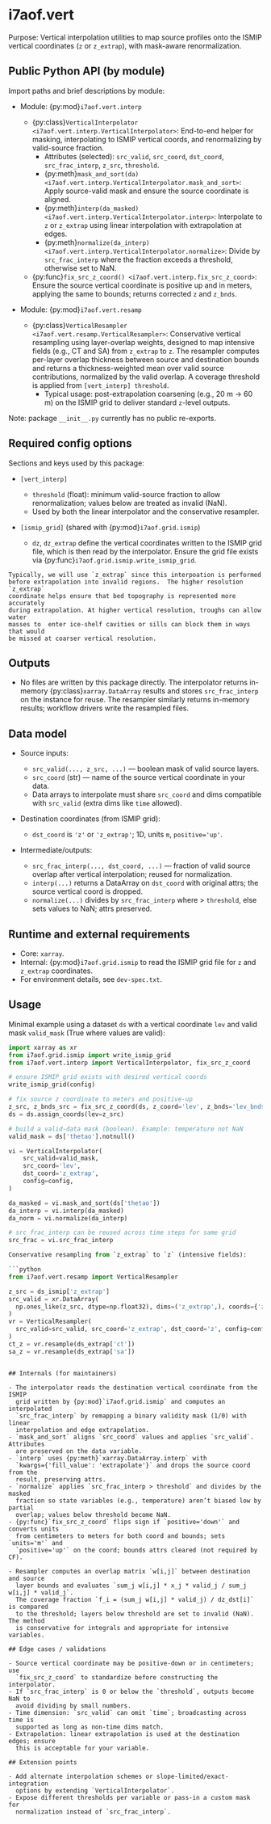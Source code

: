 # i7aof.vert

Purpose: Vertical interpolation utilities to map source profiles onto the
ISMIP vertical coordinates (`z` or `z_extrap`), with mask-aware
renormalization.

## Public Python API (by module)

Import paths and brief descriptions by module:

- Module: {py:mod}`i7aof.vert.interp`
  - {py:class}`VerticalInterpolator <i7aof.vert.interp.VerticalInterpolator>`:
    End-to-end helper for masking, interpolating to ISMIP vertical coords, and
    renormalizing by valid-source fraction.
    - Attributes (selected): `src_valid`, `src_coord`, `dst_coord`,
      `src_frac_interp`, `z_src`, `threshold`.
    - {py:meth}`mask_and_sort(da) <i7aof.vert.interp.VerticalInterpolator.mask_and_sort>`:
      Apply source-valid mask and ensure the source coordinate is aligned.
    - {py:meth}`interp(da_masked) <i7aof.vert.interp.VerticalInterpolator.interp>`:
      Interpolate to `z` or `z_extrap` using linear interpolation with
      extrapolation at edges.
    - {py:meth}`normalize(da_interp) <i7aof.vert.interp.VerticalInterpolator.normalize>`:
      Divide by `src_frac_interp` where the fraction exceeds a threshold,
      otherwise set to NaN.
  - {py:func}`fix_src_z_coord() <i7aof.vert.interp.fix_src_z_coord>`:
    Ensure the source vertical coordinate is positive up and in meters,
    applying the same to bounds; returns corrected `z` and `z_bnds`.

- Module: {py:mod}`i7aof.vert.resamp`
  - {py:class}`VerticalResampler <i7aof.vert.resamp.VerticalResampler>`:
    Conservative vertical resampling using layer-overlap weights, designed
    to map intensive fields (e.g., CT and SA) from `z_extrap` to `z`. The
    resampler computes per-layer overlap thickness between source and
    destination bounds and returns a thickness-weighted mean over valid
    source contributions, normalized by the valid overlap. A coverage
    threshold is applied from `[vert_interp] threshold`.
    - Typical usage: post-extrapolation coarsening (e.g., 20 m → 60 m) on
      the ISMIP grid to deliver standard `z`-level outputs.

Note: package `__init__.py` currently has no public re-exports.

## Required config options

Sections and keys used by this package:

- `[vert_interp]`
  - `threshold` (float): minimum valid-source fraction to allow
    renormalization; values below are treated as invalid (NaN).
  - Used by both the linear interpolator and the conservative resampler.

- `[ismip_grid]` (shared with {py:mod}`i7aof.grid.ismip`)
  - `dz`, `dz_extrap` define the vertical coordinates written to the ISMIP
    grid file, which is then read by the interpolator. Ensure the grid file
    exists via {py:func}`i7aof.grid.ismip.write_ismip_grid`.

```{note}
Typically, we will use `z_extrap` since this interpoation is performed
before extrapolation into invalid regions.  The higher resolution `z_extrap`
coordinate helps ensure that bed topography is represented more accurately
during extrapolation. At higher vertical resolution, troughs can allow water
masses to  enter ice-shelf cavities or sills can block them in ways that would
be missed at coarser vertical resolution.
```


## Outputs

- No files are written by this package directly. The interpolator returns
  in-memory {py:class}`xarray.DataArray` results and stores
  `src_frac_interp` on the instance for reuse.
  The resampler similarly returns in-memory results; workflow drivers write
  the resampled files.

## Data model

- Source inputs:
  - `src_valid(..., z_src, ...)` — boolean mask of valid source layers.
  - `src_coord` (str) — name of the source vertical coordinate in your data.
  - Data arrays to interpolate must share `src_coord` and dims compatible with
    `src_valid` (extra dims like `time` allowed).

- Destination coordinates (from ISMIP grid):
  - `dst_coord` is `'z'` or `'z_extrap'`; 1D, units `m`, `positive='up'`.

- Intermediate/outputs:
  - `src_frac_interp(..., dst_coord, ...)` — fraction of valid source overlap
    after vertical interpolation; reused for normalization.
  - `interp(...)` returns a DataArray on `dst_coord` with original attrs; the
    source vertical coord is dropped.
  - `normalize(...)` divides by `src_frac_interp` where > `threshold`, else
    sets values to NaN; attrs preserved.

## Runtime and external requirements

- Core: `xarray`.
- Internal: {py:mod}`i7aof.grid.ismip` to read the ISMIP grid file for `z` and
  `z_extrap` coordinates.
- For environment details, see `dev-spec.txt`.

## Usage

Minimal example using a dataset `ds` with a vertical coordinate `lev` and
valid mask `valid_mask` (True where values are valid):

```python
import xarray as xr
from i7aof.grid.ismip import write_ismip_grid
from i7aof.vert.interp import VerticalInterpolator, fix_src_z_coord

# ensure ISMIP grid exists with desired vertical coords
write_ismip_grid(config)

# fix source z coordinate to meters and positive-up
z_src, z_bnds_src = fix_src_z_coord(ds, z_coord='lev', z_bnds='lev_bnds')
ds = ds.assign_coords(lev=z_src)

# build a valid-data mask (boolean). Example: temperature not NaN
valid_mask = ds['thetao'].notnull()

vi = VerticalInterpolator(
    src_valid=valid_mask,
    src_coord='lev',
    dst_coord='z_extrap',
    config=config,
)

da_masked = vi.mask_and_sort(ds['thetao'])
da_interp = vi.interp(da_masked)
da_norm = vi.normalize(da_interp)

# src_frac_interp can be reused across time steps for same grid
src_frac = vi.src_frac_interp

Conservative resampling from `z_extrap` to `z` (intensive fields):

```python
from i7aof.vert.resamp import VerticalResampler

z_src = ds_ismip['z_extrap']
src_valid = xr.DataArray(
  np.ones_like(z_src, dtype=np.float32), dims=('z_extrap',), coords={'z_extrap': z_src}
)
vr = VerticalResampler(
  src_valid=src_valid, src_coord='z_extrap', dst_coord='z', config=config
)
ct_z = vr.resample(ds_extrap['ct'])
sa_z = vr.resample(ds_extrap['sa'])
```
```

## Internals (for maintainers)

- The interpolator reads the destination vertical coordinate from the ISMIP
  grid written by {py:mod}`i7aof.grid.ismip` and computes an interpolated
  `src_frac_interp` by remapping a binary validity mask (1/0) with linear
  interpolation and edge extrapolation.
- `mask_and_sort` aligns `src_coord` values and applies `src_valid`. Attributes
  are preserved on the data variable.
- `interp` uses {py:meth}`xarray.DataArray.interp` with
  `kwargs={'fill_value': 'extrapolate'}` and drops the source coord from the
  result, preserving attrs.
- `normalize` applies `src_frac_interp > threshold` and divides by the masked
  fraction so state variables (e.g., temperature) aren’t biased low by partial
  overlap; values below threshold become NaN.
- {py:func}`fix_src_z_coord` flips sign if `positive='down'` and converts units
  from centimeters to meters for both coord and bounds; sets `units='m'` and
  `positive='up'` on the coord; bounds attrs cleared (not required by CF).

- Resampler computes an overlap matrix `w[i,j]` between destination and source
  layer bounds and evaluates `sum_j w[i,j] * x_j * valid_j / sum_j w[i,j] * valid_j`.
  The coverage fraction `f_i = (sum_j w[i,j] * valid_j) / dz_dst[i]` is compared
  to the threshold; layers below threshold are set to invalid (NaN). The method
  is conservative for integrals and appropriate for intensive variables.

## Edge cases / validations

- Source vertical coordinate may be positive-down or in centimeters; use
  `fix_src_z_coord` to standardize before constructing the interpolator.
- If `src_frac_interp` is 0 or below the `threshold`, outputs become NaN to
  avoid dividing by small numbers.
- Time dimension: `src_valid` can omit `time`; broadcasting across time is
  supported as long as non-time dims match.
- Extrapolation: linear extrapolation is used at the destination edges; ensure
  this is acceptable for your variable.

## Extension points

- Add alternate interpolation schemes or slope-limited/exact-integration
  options by extending `VerticalInterpolator`.
- Expose different thresholds per variable or pass-in a custom mask for
  normalization instead of `src_frac_interp`.
